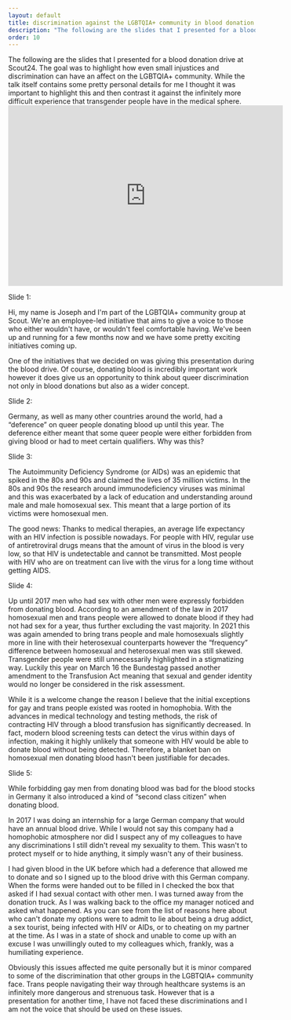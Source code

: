 ```yaml
---
layout: default
title: discrimination against the LGBTQIA+ community in blood donation
description: "The following are the slides that I presented for a blood donation drive at Scout24. The goal was to highlight how even small injustices and discrimination can have an affect on the LGBTQIA+ community."
order: 10
---
```

<p>
  The following are the slides that I presented for a blood donation drive at Scout24. The goal was to highlight how
  even small injustices and discrimination can have an affect on the LGBTQIA+ community. While the talk itself contains
  some pretty personal details for me I thought it was important to highlight this and then contrast it against the infinitely
  more difficult experience that transgender people have in the medical sphere.  
    <iframe src="https://pitch.com/embed/8e3bad1c-c3d1-4bca-986c-4aea20c0c9f0" allow="fullscreen" allowfullscreen="" width="560" height="368" style="border:0"></iframe>
</p>
<p>
  <bold>Slide 1:</bold>
<p>Hi, my name is Joseph and I'm part of the LGBTQIA+ community group at Scout. We're an employee-led 
initiative that aims to give a voice to those who either wouldn't have, or wouldn't feel comfortable having.
We've been up and running for a few months now and we have some pretty exciting initiatives coming up. </p>

<p>One of the initiatives that we decided on was giving this presentation during the blood drive. 
Of course, donating blood is incredibly important work however it does give us an opportunity to think about queer 
discrimination not only in blood donations but also as a wider concept.</p>

<bold>Slide 2:</bold>

<p>
Germany, as well as many other countries around the world, had a “deference” on queer people donating blood up until 
this year. The deference either meant that some queer people were either forbidden from giving blood or had to meet 
certain qualifiers. Why was this? 
</p>

<bold>Slide 3:</bold>
<p>
The Autoimmunity Deficiency Syndrome (or AIDs) was an epidemic that spiked in the 80s and 90s and 
claimed the lives of 35 million victims. In the 80s and 90s the research around immunodeficiency viruses 
was minimal and this was exacerbated by a lack of education and understanding around male and male homosexual sex. 
This meant that a large portion of its victims were homosexual men. 
</p>

<p>
The good news: Thanks to medical therapies, an average life expectancy with an HIV infection is possible nowadays. 
For people with HIV, regular use of antiretroviral drugs means that the amount of virus in the blood is very low, so 
that HIV is undetectable and cannot be transmitted. Most people with HIV who are on treatment can live with the virus 
for a long time without getting AIDS.  
</p>

<bold>Slide 4:</bold>

<p>
  Up until 2017 men who had sex with other men were expressly forbidden from donating blood. 
  According to an amendment of the law in 2017 homosexual men and trans people were allowed to 
  donate blood if they had not had sex for a year, thus further excluding the vast majority. In 
  2021 this was again amended to bring trans people and male homosexuals slightly more in line with 
  their heterosexual counterparts however the “frequency” difference between homosexual and heterosexual 
  men was still skewed. Transgender people were still unnecessarily highlighted in a stigmatizing way. 
  Luckily this year on March 16 the Bundestag passed another amendment to the Transfusion Act meaning 
  that sexual and gender identity would no longer be considered in the risk assessment. 
</p>
 
<p>While it is a welcome change the reason I believe that the initial exceptions for gay and trans people existed was rooted in homophobia. With the advances in medical technology and testing methods, the risk of contracting HIV through a blood transfusion has significantly decreased. In fact, modern blood screening tests can detect the virus within days of infection, making it highly unlikely that someone with HIV would be able to donate blood without being detected. Therefore, a blanket ban on
homosexual men donating blood hasn't been justifiable for decades. </p> 

<bold>Slide 5: </bold>
<p>
While forbidding gay men from donating blood was bad for the blood stocks in Germany it also introduced a 
kind of “second class citizen” when donating blood.  
</p>
<p>
In 2017 I was doing an internship for a large German company that would have an annual blood drive. 
While I would not say this company had a homophobic atmosphere nor did I suspect any of my colleagues 
to have any discriminations I still didn't reveal my sexuality to them. This wasn't to protect myself or to 
hide anything, it simply wasn't any of their business. 
</p>
<p>
I had given blood in the UK before which had a deference that allowed me to donate and so I signed up to the 
blood drive with this German company. When the forms were handed out to be filled in I checked the box that 
asked if I had sexual contact with other men. I was turned away from the donation truck. As I was walking back 
to the office my manager noticed and asked what happened. As you can see from the list of reasons here about 
who can't donate my options were to admit to lie about being a drug addict, a sex tourist, being infected with 
HIV or AIDs, or to cheating on my partner at the time. As I was in a state of shock and unable to come up with an 
excuse I was unwillingly outed to my colleagues which, frankly, was a humiliating experience. 
</p>
<p>
Obviously this issues affected me quite personally but it is minor compared to some of the discrimination that other 
groups in the LGBTQIA+ community face. Trans people navigating their way through healthcare systems is an infinitely 
more dangerous and strenuous task. However that is a presentation for another time, I have not faced these 
discriminations and I am not the voice that should be used on these issues. 
</p>
</p>

